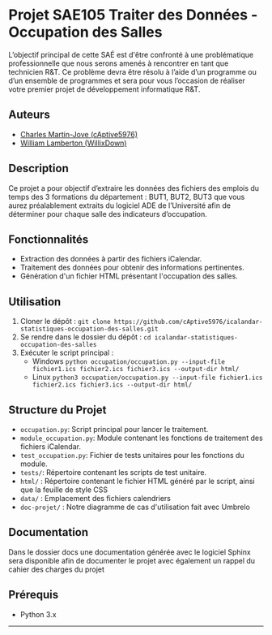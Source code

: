 # Projet SAE105 Traiter des Données - Occupation des Salles

L’objectif principal de cette SAÉ est d'être confronté à une problématique professionnelle que nous serons amenés à rencontrer en tant que technicien R&T. Ce problème devra être résolu à l’aide d’un programme ou d’un ensemble de programmes et sera pour vous l’occasion de réaliser votre premier projet de développement informatique R&T.

## Auteurs

- [Charles Martin-Jove (cAptive5976)](mailto:charles.martin-jove@etu.univ-poitiers.fr)
- [William Lamberton (WillixDown)](mailto:william.lamberton@etu.univ-poitiers.fr)

## Description

Ce projet a pour objectif d’extraire les données des fichiers des emplois du temps des 3 formations du département : BUT1, BUT2, BUT3 que vous aurez préalablement extraits du logiciel ADE de l’Université afin de déterminer pour chaque salle des indicateurs d’occupation.

## Fonctionnalités

- Extraction des données à partir des fichiers iCalendar.
- Traitement des données pour obtenir des informations pertinentes.
- Génération d'un fichier HTML présentant l'occupation des salles.

## Utilisation

1. Cloner le dépôt : `git clone https://github.com/cAptive5976/icalandar-statistiques-occupation-des-salles.git`
2. Se rendre dans le dossier du dépôt : `cd icalandar-statistiques-occupation-des-salles`
3. Exécuter le script principal : 
   - Windows `python occupation/occupation.py --input-file fichier1.ics fichier2.ics fichier3.ics --output-dir html/`
   - Linux `python3 occupation/occupation.py --input-file fichier1.ics fichier2.ics fichier3.ics --output-dir html/`

## Structure du Projet

- `occupation.py`: Script principal pour lancer le traitement.
- `module_occupation.py`: Module contenant les fonctions de traitement des fichiers iCalendar.
- `test_occupation.py`: Fichier de tests unitaires pour les fonctions du module.
- `tests/`: Répertoire contenant les scripts de test unitaire.
- `html/` : Répertoire contenant le fichier HTML généré par le script, ainsi que la feuille de style CSS
- `data/` : Emplacement des fichiers calendriers
- `doc-projet/` : Notre diagramme de cas d'utilisation fait avec Umbrelo
  
## Documentation

Dans le dossier docs une documentation générée avec le logiciel Sphinx sera disponible afin de documenter le projet avec également un rappel du cahier des charges du projet

## Prérequis

- Python 3.x
  
---
